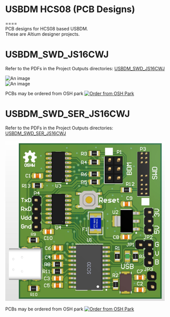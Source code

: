 # USBDM HCS08 (PCB Designs)  
====  
PCB designs for HCS08 based USBDM.  
These are Altium designer projects.  

USBDM_SWD_JS16CWJ
====
Refer to the PDFs in the Project Outputs directories:  <a href="https://github.com/podonoghue/usbdm-hcs08/blob/master/Hardware/USBDM_SWD_JS16CWJ/Project%20Outputs%20for%20USBDM_SWD_JS16CWJ/USBDM_SWD_JS16CWJ.pdf">USBDM_SWD_JS16CWJ</a>  

![An image](https://raw.githubusercontent.com/podonoghue/usbdm-hcs08/master/Hardware/USBDM_SWD_JS16CWJ/Top.png "Top Board Image")  
![An image](https://raw.githubusercontent.com/podonoghue/usbdm-hcs08/master/Hardware/USBDM_SWD_JS16CWJ/Bottom.png "Bottom Board Image")  

PCBs may be ordered from OSH park  <a href="https://oshpark.com/shared_projects/hvyCC4BS"><img src="https://oshpark.com/assets/badge-5b7ec47045b78aef6eb9d83b3bac6b1920de805e9a0c227658eac6e19a045b9c.png" alt="Order from OSH Park"></img></a>

USBDM_SWD_SER_JS16CWJ
====
Refer to the PDFs in the Project Outputs directories:  <a href="https://github.com/podonoghue/usbdm-hcs08/blob/master/Hardware/USBDM_SWD_SER_JS16CWJ/Project%20Outputs%20for%20USBDM_SWD_SER_JS16CWJ/USBDM_SWD_SER_JS16CWJ.pdf">USBDM_SWD_SER_JS16CWJ</a>  

![An image](https://raw.githubusercontent.com/podonoghue/usbdm-hcs08/master/Hardware/USBDM_SWD_SER_JS16CWJ/Top.png "Top Board Image")  

PCBs may be ordered from OSH park  <a href="https://oshpark.com/shared_projects/l7dI1wQx"><img src="https://oshpark.com/assets/badge-5b7ec47045b78aef6eb9d83b3bac6b1920de805e9a0c227658eac6e19a045b9c.png" alt="Order from OSH Park"></img></a>  
